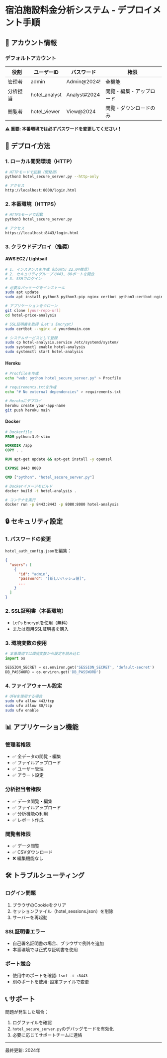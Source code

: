 # 宿泊施設料金分析システム - デプロイメント手順

## 🔐 アカウント情報

### デフォルトアカウント
| 役割 | ユーザーID | パスワード | 権限 |
|------|------------|------------|------|
| 管理者 | admin | Admin@2024! | 全機能 |
| 分析担当 | hotel_analyst | Analyst#2024 | 閲覧・編集・アップロード |
| 閲覧者 | hotel_viewer | View@2024 | 閲覧・ダウンロードのみ |

**⚠️ 重要: 本番環境では必ずパスワードを変更してください！**

## 🚀 デプロイ方法

### 1. ローカル開発環境（HTTP）

```bash
# HTTPモードで起動（開発用）
python3 hotel_secure_server.py --http-only

# アクセス
http://localhost:8000/login.html
```

### 2. 本番環境（HTTPS）

```bash
# HTTPSモードで起動
python3 hotel_secure_server.py

# アクセス
https://localhost:8443/login.html
```

### 3. クラウドデプロイ（推奨）

#### AWS EC2 / Lightsail
```bash
# 1. インスタンスを作成（Ubuntu 22.04推奨）
# 2. セキュリティグループで443, 80ポートを開放
# 3. SSHでログイン

# 必要なパッケージをインストール
sudo apt update
sudo apt install python3 python3-pip nginx certbot python3-certbot-nginx

# アプリケーションをクローン
git clone [your-repo-url]
cd hotel-price-analysis

# SSL証明書を取得（Let's Encrypt）
sudo certbot --nginx -d yourdomain.com

# システムサービスとして登録
sudo cp hotel-analysis.service /etc/systemd/system/
sudo systemctl enable hotel-analysis
sudo systemctl start hotel-analysis
```

#### Heroku
```bash
# Procfileを作成
echo "web: python hotel_secure_server.py" > Procfile

# requirements.txtを作成
echo "# No external dependencies" > requirements.txt

# Herokuにデプロイ
heroku create your-app-name
git push heroku main
```

#### Docker
```dockerfile
# Dockerfile
FROM python:3.9-slim

WORKDIR /app
COPY . .

RUN apt-get update && apt-get install -y openssl

EXPOSE 8443 8080

CMD ["python", "hotel_secure_server.py"]
```

```bash
# Dockerイメージをビルド
docker build -t hotel-analysis .

# コンテナを実行
docker run -p 8443:8443 -p 8080:8080 hotel-analysis
```

## 🔒 セキュリティ設定

### 1. パスワードの変更

`hotel_auth_config.json`を編集：

```json
{
  "users": [
    {
      "id": "admin",
      "password": "[新しいハッシュ値]",
      ...
    }
  ]
}
```

### 2. SSL証明書（本番環境）

- Let's Encryptを使用（無料）
- または商用SSL証明書を購入

### 3. 環境変数の使用

```python
# 本番環境では環境変数から設定を読み込む
import os

SESSION_SECRET = os.environ.get('SESSION_SECRET', 'default-secret')
DB_PASSWORD = os.environ.get('DB_PASSWORD')
```

### 4. ファイアウォール設定

```bash
# UFWを使用する場合
sudo ufw allow 443/tcp
sudo ufw allow 80/tcp
sudo ufw enable
```

## 📊 アプリケーション機能

### 管理者権限
- ✅ 全データの閲覧・編集
- ✅ ファイルアップロード
- ✅ ユーザー管理
- ✅ アラート設定

### 分析担当者権限
- ✅ データ閲覧・編集
- ✅ ファイルアップロード
- ✅ 分析機能の利用
- ✅ レポート作成

### 閲覧者権限
- ✅ データ閲覧
- ✅ CSVダウンロード
- ❌ 編集機能なし

## 🛠️ トラブルシューティング

### ログイン問題
1. ブラウザのCookieをクリア
2. セッションファイル（hotel_sessions.json）を削除
3. サーバーを再起動

### SSL証明書エラー
- 自己署名証明書の場合、ブラウザで例外を追加
- 本番環境では正式な証明書を使用

### ポート競合
- 使用中のポートを確認: `lsof -i :8443`
- 別のポートを使用: 設定ファイルで変更

## 📞 サポート

問題が発生した場合：
1. ログファイルを確認
2. `hotel_secure_server.py`のデバッグモードを有効化
3. 必要に応じてサポートチームに連絡

---
最終更新: 2024年